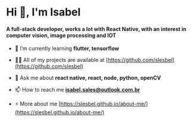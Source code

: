 <h1 align="left">Hi 👋, I'm Isabel</h1>
<h4 align="left">A full-stack developer, works a lot with React Native, with an interest in computer vision, image processing and IOT</h4>

- 🌱 I’m currently learning **flutter, tensorflow**

- 👨‍💻 All of my projects are available at [https://github.com/slesbel](https://github.com/slesbel)

- 💬 Ask me about **react native, react, node, python, openCV**

- 📫 How to reach me **isabel.sales@outlook.com.br**

- ⚡ More about me [https://slesbel.github.io/about-me/](https://slesbel.github.io/about-me/) 
